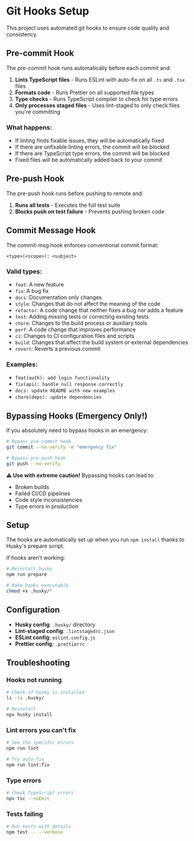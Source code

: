 # Git Hooks Setup

This project uses automated git hooks to ensure code quality and consistency.

## Pre-commit Hook

The pre-commit hook runs automatically before each commit and:

1. **Lints TypeScript files** - Runs ESLint with auto-fix on all `.ts` and `.tsx` files
2. **Formats code** - Runs Prettier on all supported file types
3. **Type checks** - Runs TypeScript compiler to check for type errors
4. **Only processes staged files** - Uses lint-staged to only check files you're committing

### What happens:

- If linting finds fixable issues, they will be automatically fixed
- If there are unfixable linting errors, the commit will be blocked
- If there are TypeScript type errors, the commit will be blocked
- Fixed files will be automatically added back to your commit

## Pre-push Hook

The pre-push hook runs before pushing to remote and:

1. **Runs all tests** - Executes the full test suite
2. **Blocks push on test failure** - Prevents pushing broken code

## Commit Message Hook

The commit-msg hook enforces conventional commit format:

```
<type>(<scope>): <subject>
```

### Valid types:

- `feat`: A new feature
- `fix`: A bug fix
- `docs`: Documentation only changes
- `style`: Changes that do not affect the meaning of the code
- `refactor`: A code change that neither fixes a bug nor adds a feature
- `test`: Adding missing tests or correcting existing tests
- `chore`: Changes to the build process or auxiliary tools
- `perf`: A code change that improves performance
- `ci`: Changes to CI configuration files and scripts
- `build`: Changes that affect the build system or external dependencies
- `revert`: Reverts a previous commit

### Examples:

- `feat(auth): add login functionality`
- `fix(api): handle null response correctly`
- `docs: update README with new examples`
- `chore(deps): update dependencies`

## Bypassing Hooks (Emergency Only!)

If you absolutely need to bypass hooks in an emergency:

```bash
# Bypass pre-commit hook
git commit --no-verify -m "emergency fix"

# Bypass pre-push hook
git push --no-verify
```

**⚠️ Use with extreme caution!** Bypassing hooks can lead to:

- Broken builds
- Failed CI/CD pipelines
- Code style inconsistencies
- Type errors in production

## Setup

The hooks are automatically set up when you run `npm install` thanks to Husky's prepare script.

If hooks aren't working:

```bash
# Reinstall husky
npm run prepare

# Make hooks executable
chmod +x .husky/*
```

## Configuration

- **Husky config**: `.husky/` directory
- **Lint-staged config**: `.lintstagedrc.json`
- **ESLint config**: `eslint.config.js`
- **Prettier config**: `.prettierrc`

## Troubleshooting

### Hooks not running

```bash
# Check if husky is installed
ls -la .husky/

# Reinstall
npx husky install
```

### Lint errors you can't fix

```bash
# See the specific errors
npm run lint

# Try auto-fix
npm run lint:fix
```

### Type errors

```bash
# Check TypeScript errors
npx tsc --noEmit
```

### Tests failing

```bash
# Run tests with details
npm test -- --verbose
```
